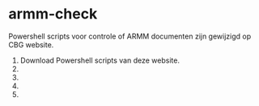 # armm-check
Powershell scripts voor controle of ARMM documenten zijn gewijzigd op CBG website.


1. Download Powershell scripts van deze website.
2.
3.
4.
5. 

